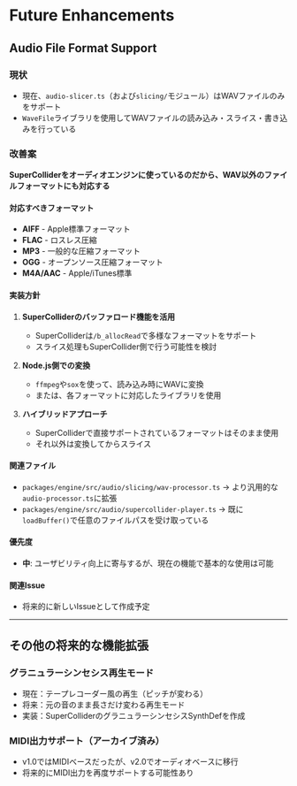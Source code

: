 # Future Enhancements

## Audio File Format Support

### 現状
- 現在、`audio-slicer.ts`（および`slicing/`モジュール）はWAVファイルのみをサポート
- `WaveFile`ライブラリを使用してWAVファイルの読み込み・スライス・書き込みを行っている

### 改善案
**SuperColliderをオーディオエンジンに使っているのだから、WAV以外のファイルフォーマットにも対応する**

#### 対応すべきフォーマット
- **AIFF** - Apple標準フォーマット
- **FLAC** - ロスレス圧縮
- **MP3** - 一般的な圧縮フォーマット
- **OGG** - オープンソース圧縮フォーマット
- **M4A/AAC** - Apple/iTunes標準

#### 実装方針
1. **SuperColliderのバッファロード機能を活用**
   - SuperColliderは`/b_allocRead`で多様なフォーマットをサポート
   - スライス処理もSuperCollider側で行う可能性を検討

2. **Node.js側での変換**
   - `ffmpeg`や`sox`を使って、読み込み時にWAVに変換
   - または、各フォーマットに対応したライブラリを使用

3. **ハイブリッドアプローチ**
   - SuperColliderで直接サポートされているフォーマットはそのまま使用
   - それ以外は変換してからスライス

#### 関連ファイル
- `packages/engine/src/audio/slicing/wav-processor.ts` → より汎用的な`audio-processor.ts`に拡張
- `packages/engine/src/audio/supercollider-player.ts` → 既に`loadBuffer()`で任意のファイルパスを受け取っている

#### 優先度
- **中**: ユーザビリティ向上に寄与するが、現在の機能で基本的な使用は可能

#### 関連Issue
- 将来的に新しいIssueとして作成予定

---

## その他の将来的な機能拡張

### グラニュラーシンセシス再生モード
- 現在：テープレコーダー風の再生（ピッチが変わる）
- 将来：元の音のまま長さだけ変わる再生モード
- 実装：SuperColliderのグラニュラーシンセシスSynthDefを作成

### MIDI出力サポート（アーカイブ済み）
- v1.0ではMIDIベースだったが、v2.0でオーディオベースに移行
- 将来的にMIDI出力を再度サポートする可能性あり